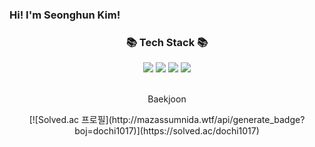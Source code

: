 ### Hi! I'm Seonghun Kim!

<div align=center>
	<h3>📚 Tech Stack 📚</h3>
<div align="center">
	<img src="https://img.shields.io/badge/Python-3776AB?style=flat&logo=Python&logoColor=white" />
  <img src="https://img.shields.io/badge/Django-092E20?style=flat&logo=Django&logoColor=white" />
	<img src="https://img.shields.io/badge/HTML5-E34F26?style=flat&logo=HTML5&logoColor=white" />
	<img src="https://img.shields.io/badge/CSS3-1572B6?style=flat&logo=CSS3&logoColor=white" />
</div>
<br>
<div align=center>
	<p> Baekjoon</p>	
[![Solved.ac
프로필](http://mazassumnida.wtf/api/generate_badge?boj=dochi1017)](https://solved.ac/dochi1017)
</div>
